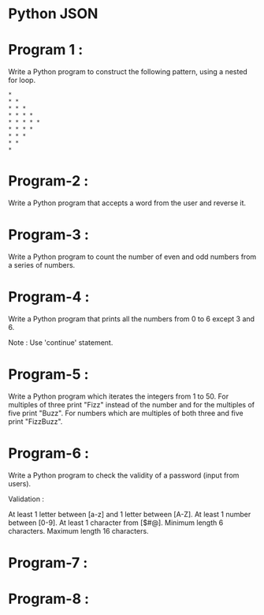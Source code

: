 # Python JSON

# Program 1 :
Write a Python program to construct the following pattern, using a nested for loop.

    * 
    * * 
    * * * 
    * * * * 
    * * * * * 
    * * * * 
    * * * 
    * * 
    *

# Program-2 : 
Write a Python program that accepts a word from the user and reverse it.



# Program-3 :

Write a Python program to count the number of even and odd numbers from a series of numbers.



# Program-4 :
Write a Python program that prints all the numbers from 0 to 6 except 3 and 6.

Note : Use 'continue' statement.

# Program-5 :
Write a Python program which iterates the integers from 1 to 50. For multiples of three print "Fizz" instead of the number and for the multiples of five print "Buzz". For numbers which are multiples of both three and five print "FizzBuzz".

# Program-6 : 
Write a Python program to check the validity of a password (input from users).

Validation :

At least 1 letter between [a-z] and 1 letter between [A-Z].
At least 1 number between [0-9].
At least 1 character from [$#@].
Minimum length 6 characters.
Maximum length 16 characters.
# Program-7 :

# Program-8 :



